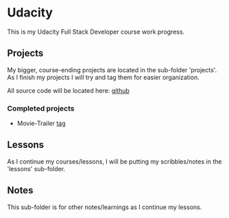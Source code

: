 # Udacity
This is my Udacity Full Stack Developer course work progress.

## Projects
My bigger, course-ending projects are located in the sub-folder 'projects'. As I finish my projects I will try and tag them for easier organization.

All source code will be located here: [github](https://github.com/elam03/udacity)

### Completed projects
 * Movie-Trailer [tag](https://github.com/elam03/udacity/releases/tag/movie-trailer)

## Lessons
As I continue my courses/lessons, I will be putting my scribbles/notes in the 'lessons' sub-folder.

## Notes
This sub-folder is for other notes/learnings as I continue my lessons.
